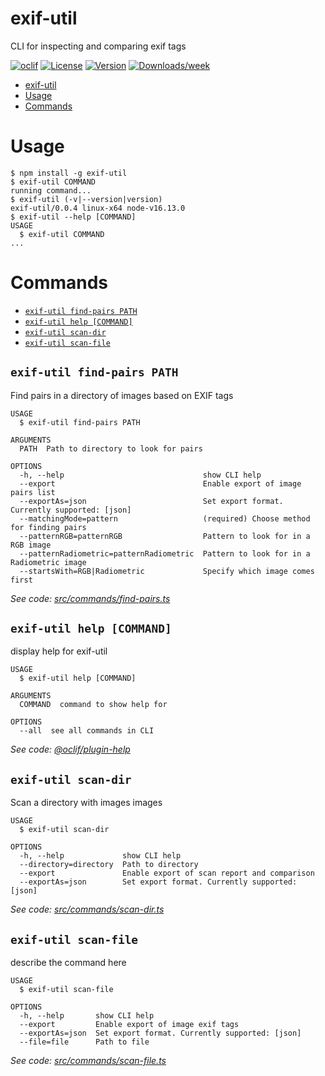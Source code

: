# exif-util

CLI for inspecting and comparing exif tags

[![oclif](https://img.shields.io/badge/cli-oclif-brightgreen.svg)](https://oclif.io)
[![License](https://img.shields.io/npm/l/exif-util.svg)](https://npmjs.org/package/exif-util)
[![Version](https://img.shields.io/npm/v/exif-util.svg)](https://npmjs.org/package/exif-util)
[![Downloads/week](https://img.shields.io/npm/dw/exif-util.svg)](https://npmjs.org/package/exif-util)

<!-- toc -->
* [exif-util](#exif-util)
* [Usage](#usage)
* [Commands](#commands)
<!-- tocstop -->

# Usage

<!-- usage -->
```sh-session
$ npm install -g exif-util
$ exif-util COMMAND
running command...
$ exif-util (-v|--version|version)
exif-util/0.0.4 linux-x64 node-v16.13.0
$ exif-util --help [COMMAND]
USAGE
  $ exif-util COMMAND
...
```
<!-- usagestop -->

# Commands

<!-- commands -->
* [`exif-util find-pairs PATH`](#exif-util-find-pairs-path)
* [`exif-util help [COMMAND]`](#exif-util-help-command)
* [`exif-util scan-dir`](#exif-util-scan-dir)
* [`exif-util scan-file`](#exif-util-scan-file)

## `exif-util find-pairs PATH`

Find pairs in a directory of images based on EXIF tags

```
USAGE
  $ exif-util find-pairs PATH

ARGUMENTS
  PATH  Path to directory to look for pairs

OPTIONS
  -h, --help                               show CLI help
  --export                                 Enable export of image pairs list
  --exportAs=json                          Set export format. Currently supported: [json]
  --matchingMode=pattern                   (required) Choose method for finding pairs
  --patternRGB=patternRGB                  Pattern to look for in a RGB image
  --patternRadiometric=patternRadiometric  Pattern to look for in a Radiometric image
  --startsWith=RGB|Radiometric             Specify which image comes first
```

_See code: [src/commands/find-pairs.ts](https://github.com/kbd-overlord/exif-util/blob/v0.0.4/src/commands/find-pairs.ts)_

## `exif-util help [COMMAND]`

display help for exif-util

```
USAGE
  $ exif-util help [COMMAND]

ARGUMENTS
  COMMAND  command to show help for

OPTIONS
  --all  see all commands in CLI
```

_See code: [@oclif/plugin-help](https://github.com/oclif/plugin-help/blob/v3.2.12/src/commands/help.ts)_

## `exif-util scan-dir`

Scan a directory with images images

```
USAGE
  $ exif-util scan-dir

OPTIONS
  -h, --help             show CLI help
  --directory=directory  Path to directory
  --export               Enable export of scan report and comparison
  --exportAs=json        Set export format. Currently supported: [json]
```

_See code: [src/commands/scan-dir.ts](https://github.com/kbd-overlord/exif-util/blob/v0.0.4/src/commands/scan-dir.ts)_

## `exif-util scan-file`

describe the command here

```
USAGE
  $ exif-util scan-file

OPTIONS
  -h, --help       show CLI help
  --export         Enable export of image exif tags
  --exportAs=json  Set export format. Currently supported: [json]
  --file=file      Path to file
```

_See code: [src/commands/scan-file.ts](https://github.com/kbd-overlord/exif-util/blob/v0.0.4/src/commands/scan-file.ts)_
<!-- commandsstop -->
